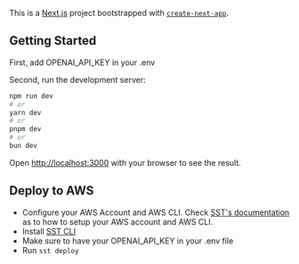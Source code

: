 This is a [Next.js](https://nextjs.org) project bootstrapped with [`create-next-app`](https://nextjs.org/docs/app/api-reference/cli/create-next-app).

## Getting Started

First, add OPENAI_API_KEY in your .env

Second, run the development server:

```bash
npm run dev
# or
yarn dev
# or
pnpm dev
# or
bun dev
```

Open [http://localhost:3000](http://localhost:3000) with your browser to see the result.

## Deploy to AWS

- Configure your AWS Account and AWS CLI. Check [SST's documentation](https://sst.dev/docs/aws-accounts) as to how to setup your AWS account and AWS CLI.
- Install [SST CLI](https://sst.dev/docs/reference/cli/)
- Make sure to have your OPENAI_API_KEY in your .env file
- Run `sst deploy`
